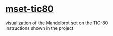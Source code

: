 # [mset-tic80](https://binglecringle180.github.io/mset-tic80/)
visualization of the Mandelbrot set on the TIC-80\
instructions shown in the project
